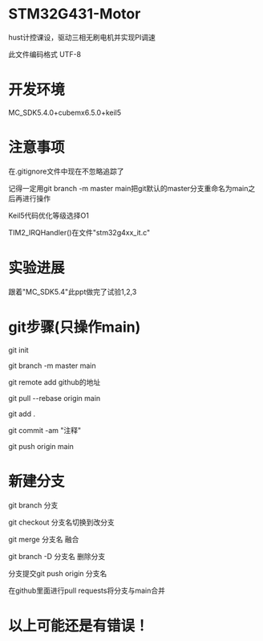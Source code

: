 # STM32G431-Motor
hust计控课设，驱动三相无刷电机并实现PI调速

此文件编码格式 UTF-8

# 开发环境
MC_SDK5.4.0+cubemx6.5.0+keil5

# 注意事项
在.gitignore文件中现在不忽略追踪了

记得一定用git branch -m master main把git默认的master分支重命名为main之后再进行操作

Keil5代码优化等级选择O1

TIM2_IRQHandler()在文件"stm32g4xx_it.c"

# 实验进展
跟着"MC_SDK5.4"此ppt做完了试验1,2,3

# git步骤(只操作main)

git init

git branch -m master main

git remote add github的地址

git pull --rebase origin main

git add .

git commit -am "注释"

git push origin main

# 新建分支
git branch 分支

git checkout 分支名切换到改分支

git merge 分支名    融合

git branch -D 分支名    删除分支

分支提交git push origin 分支名

在github里面进行pull requests将分支与main合并

# 以上可能还是有错误！
